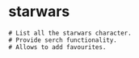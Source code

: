 # starwars

    # List all the starwars character. 
    # Provide serch functionality.
    # Allows to add favourites.
